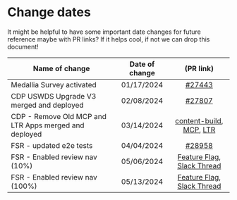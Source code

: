 # Change dates
It might be helpful to have some important date changes for future reference maybe with PR links? If it helps cool, if not we can drop this document! 

| Name of change | Date of change | (PR link) |
| --- | :---: | :---: |
| Medallia Survey activated | 01/17/2024 | [#27443](https://github.com/department-of-veterans-affairs/vets-website/pull/27443) |
| CDP USWDS Upgrade V3 merged and deployed | 02/08/2024 | [#27807](https://github.com/department-of-veterans-affairs/vets-website/pull/27807) | 
| CDP - Remove Old MCP and LTR Apps merged and deployed | 03/14/2024 | [content-build](https://github.com/department-of-veterans-affairs/content-build/pull/1953), [MCP](https://github.com/department-of-veterans-affairs/vets-website/pull/28541), [LTR](https://github.com/department-of-veterans-affairs/vets-website/pull/28542)|
| FSR - updated e2e tests| 04/04/2024 | [#28958](https://github.com/department-of-veterans-affairs/vets-website/pull/28958/)
| FSR - Enabled review nav (10%) | 05/06/2024 | [Feature Flag](https://api.va.gov/flipper/features/financial_status_report_review_page_navigation), [Slack Thread](https://dsva.slack.com/archives/CPE4AJ6Q0/p1715004132567849)
| FSR - Enabled review nav (100%) | 05/13/2024 | [Feature Flag](https://api.va.gov/flipper/features/financial_status_report_review_page_navigation), [Slack Thread](https://dsva.slack.com/archives/CPE4AJ6Q0/p1715004132567849)
